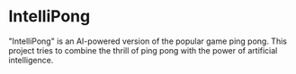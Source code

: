 # IntelliPong
"IntelliPong" is an AI-powered version of the popular game ping pong. This project tries to combine the thrill of ping pong with the power of artificial intelligence.
